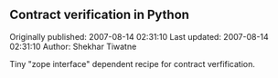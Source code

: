 ## Contract verification in Python 
Originally published: 2007-08-14 02:31:10 
Last updated: 2007-08-14 02:31:10 
Author: Shekhar Tiwatne 
 
Tiny "zope interface" dependent recipe for contract verfification.